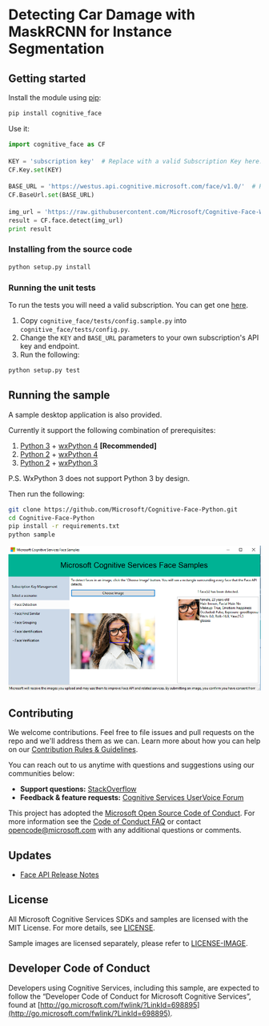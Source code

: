 # Detecting Car Damage with MaskRCNN for Instance Segmentation



## Getting started

Install the module using [pip](https://pypi.python.org/pypi/pip/):

```bash
pip install cognitive_face
```

Use it:

```python
import cognitive_face as CF

KEY = 'subscription key'  # Replace with a valid Subscription Key here.
CF.Key.set(KEY)

BASE_URL = 'https://westus.api.cognitive.microsoft.com/face/v1.0/'  # Replace with your regional Base URL
CF.BaseUrl.set(BASE_URL)

img_url = 'https://raw.githubusercontent.com/Microsoft/Cognitive-Face-Windows/master/Data/detection1.jpg'
result = CF.face.detect(img_url)
print result
```

### Installing from the source code

```bash
python setup.py install
```

### Running the unit tests

To run the tests you will need a valid subscription. You can get one [here](https://azure.microsoft.com/en-us/try/cognitive-services/?api=face-api).

1. Copy `cognitive_face/tests/config.sample.py`  into `cognitive_face/tests/config.py`.
1. Change the `KEY` and `BASE_URL` parameters to your own subscription's API key and endpoint.
1. Run the following:

```bash
python setup.py test
```

## Running the sample

A sample desktop application is also provided.

Currently it support the following combination of prerequisites:

1. [Python 3](https://www.python.org/downloads/) + [wxPython 4](https://pypi.python.org/pypi/wxPython) **[Recommended]**
1. [Python 2](https://www.python.org/downloads/) + [wxPython 4](https://pypi.python.org/pypi/wxPython)
1. [Python 2](https://www.python.org/downloads/) + [wxPython 3](https://sourceforge.net/projects/wxpython/files/wxPython/3.0.2.0/)

P.S. WxPython 3 does not support Python 3 by design.

Then run the following:

```bash
git clone https://github.com/Microsoft/Cognitive-Face-Python.git
cd Cognitive-Face-Python
pip install -r requirements.txt
python sample
```

![Sample app](./Assets/sample_screenshot.png)


## Contributing

We welcome contributions. Feel free to file issues and pull requests on the repo and we'll address them as we can. Learn more about how you can help on our [Contribution Rules & Guidelines](/CONTRIBUTING.md).

You can reach out to us anytime with questions and suggestions using our communities below:
 - **Support questions:** [StackOverflow](https://stackoverflow.com/questions/tagged/microsoft-cognitive)
 - **Feedback & feature requests:** [Cognitive Services UserVoice Forum](https://cognitive.uservoice.com)

This project has adopted the [Microsoft Open Source Code of Conduct](https://opensource.microsoft.com/codeofconduct/). For more information see the [Code of Conduct FAQ](https://opensource.microsoft.com/codeofconduct/faq/) or contact [opencode@microsoft.com](mailto:opencode@microsoft.com) with any additional questions or comments.

## Updates
* [Face API Release Notes](https://docs.microsoft.com/en-us/azure/cognitive-services/face/releasenotes)

## License
All Microsoft Cognitive Services SDKs and samples are licensed with the MIT License. For more details, see
[LICENSE](/LICENSE.md).

Sample images are licensed separately, please refer to [LICENSE-IMAGE](/LICENSE-IMAGE.md).

## Developer Code of Conduct
Developers using Cognitive Services, including this sample, are expected to follow the “Developer Code of Conduct for Microsoft Cognitive Services”, found at [http://go.microsoft.com/fwlink/?LinkId=698895](http://go.microsoft.com/fwlink/?LinkId=698895).
